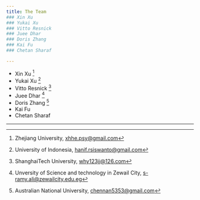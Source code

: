 ```yaml
---
title: The Team
### Xin Xu 
### Yukai Xu
### Vitto Resnick
### Juee Dhar
### Doris Zhang
### Kai Fu
### Chetan Sharaf

---
```


  - Xin Xu  [^1]
  - Yukai Xu [^2]
  - Vitto Resnick [^3]
  - Juee Dhar [^4]
  - Doris Zhang [^5]
  - Kai Fu
  - Chetan Sharaf

[^1]: Zhejiang University, xhhe.psy@gmail.com
[^2]: University of Indonesia, hanif.rsiswanto@gmail.com
[^3]: ShanghaiTech University, why123jj@126.com
[^4]: Unversity of Science and technology in Zewail City, s-ramy.ali@zewailcity.edu.eg
[^5]: Australian National University, chennan5353@gmail.com
---

